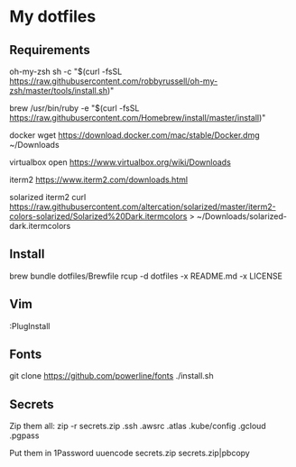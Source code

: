 My dotfiles
===================

Requirements
------------
oh-my-zsh
 sh -c "$(curl -fsSL https://raw.githubusercontent.com/robbyrussell/oh-my-zsh/master/tools/install.sh)"

brew
 /usr/bin/ruby -e "$(curl -fsSL https://raw.githubusercontent.com/Homebrew/install/master/install)"

docker
 wget https://download.docker.com/mac/stable/Docker.dmg ~/Downloads

virtualbox
 open https://www.virtualbox.org/wiki/Downloads

iterm2
 https://www.iterm2.com/downloads.html

solarized iterm2
 curl https://raw.githubusercontent.com/altercation/solarized/master/iterm2-colors-solarized/Solarized%20Dark.itermcolors > ~/Downloads/solarized-dark.itermcolors

Install
-------
 brew bundle dotfiles/Brewfile
 rcup -d dotfiles -x README.md -x LICENSE

Vim
----------------------------
:PlugInstall

Fonts
----------------------------
 git clone https://github.com/powerline/fonts
 ./install.sh

Secrets
----------------------------
Zip them all:
 zip -r secrets.zip .ssh .awsrc .atlas .kube/config .gcloud .pgpass

Put them in 1Password
 uuencode secrets.zip secrets.zip|pbcopy
